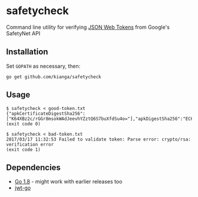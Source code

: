 # safetycheck

Command line utility for verifying [JSON Web Tokens](http://self-issued.info/docs/draft-ietf-oauth-json-web-token.html) from Google's SafetyNet API

## Installation

Set `GOPATH` as necessary, then:

```
go get github.com/kianga/safetycheck
```

## Usage

```
$ safetycheck < good-token.txt
{"apkCertificateDigestSha256":["K64XBz2c/rGGr8msokWAdJeevhYZztQ6S7buXfdSu4o="],"apkDigestSha256":"EC6DSwK8ODHyAc6uRpLf0QqBZkHpW7pOyJP+aVeMyv4=","apkPackageName":"com.example.package","basicIntegrity":true,"ctsProfileMatch":true,"extension":"CQHxcA1H0//M","nonce":"DMnSi/ya8fM0PLslPaHTZg==","timestampMs":1489726139356}
(exit code 0)

$ safetycheck < bad-token.txt
2017/03/17 11:32:53 Failed to validate token: Parse error: crypto/rsa: verification error
(exit code 1)
```

## Dependencies

* [Go 1.8](https://golang.org/) - might work with earlier releases too
* [jwt-go](https://github.com/dgrijalva/jwt-go)
